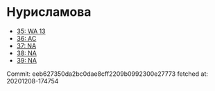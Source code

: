 # Нурисламова
- [35: WA 13](35.md)
- [36: AC](36.md)
- [37: NA](37.md)
- [38: NA](38.md)
- [39: NA](39.md)

Commit: eeb627350da2bc0dae8cff2209b0992300e27773
 fetched at: 20201208-174754

